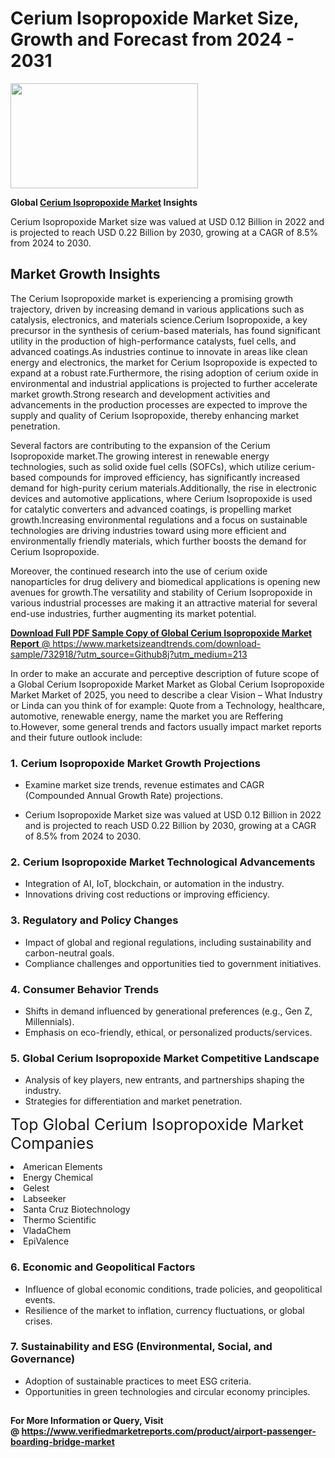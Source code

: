 <H1>Cerium Isopropoxide Market Size, Growth and Forecast from 2024 - 2031</H1><img class="aligncenter size-medium wp-image-584254" src="https://thirdeyenews.in/wp-content/uploads/2024/09/Global-Market-Research-300x168.jpeg" alt="" width="300" height="168" /><p><strong>Global&nbsp;<a href="https://www.marketsizeandtrends.com/download-sample/732918/?utm_source=Github8j?utm_medium=213">Cerium Isopropoxide Market</a> Insights</strong></p><p>Cerium Isopropoxide Market size was valued at USD 0.12 Billion in 2022 and is projected to reach USD 0.22 Billion by 2030, growing at a CAGR of 8.5% from 2024 to 2030.</p><p><h2>Market Growth Insights</h2> The Cerium Isopropoxide market is experiencing a promising growth trajectory, driven by increasing demand in various applications such as catalysis, electronics, and materials science.Cerium Isopropoxide, a key precursor in the synthesis of cerium-based materials, has found significant utility in the production of high-performance catalysts, fuel cells, and advanced coatings.As industries continue to innovate in areas like clean energy and electronics, the market for Cerium Isopropoxide is expected to expand at a robust rate.Furthermore, the rising adoption of cerium oxide in environmental and industrial applications is projected to further accelerate market growth.Strong research and development activities and advancements in the production processes are expected to improve the supply and quality of Cerium Isopropoxide, thereby enhancing market penetration.<p><a href="download_sample_link"></a></p> <p>Several factors are contributing to the expansion of the Cerium Isopropoxide market.The growing interest in renewable energy technologies, such as solid oxide fuel cells (SOFCs), which utilize cerium-based compounds for improved efficiency, has significantly increased demand for high-purity cerium materials.Additionally, the rise in electronic devices and automotive applications, where Cerium Isopropoxide is used for catalytic converters and advanced coatings, is propelling market growth.Increasing environmental regulations and a focus on sustainable technologies are driving industries toward using more efficient and environmentally friendly materials, which further boosts the demand for Cerium Isopropoxide.</p> <p>Moreover, the continued research into the use of cerium oxide nanoparticles for drug delivery and biomedical applications is opening new avenues for growth.The versatility and stability of Cerium Isopropoxide in various industrial processes are making it an attractive material for several end-use industries, further augmenting its market potential.</p> <p><a href="get_more_link"></p><p><span class=""><strong>Download Full PDF Sample Copy of Global Cerium Isopropoxide Market Report</strong> @ <a href="https://www.marketsizeandtrends.com/download-sample/732918/?utm_source=Github8j?utm_medium=213" target="_blank">https://www.marketsizeandtrends.com/download-sample/732918/?utm_source=Github8j?utm_medium=213</a></span></p><p>In order to make an accurate and perceptive description of future scope of a Global&nbsp;Cerium Isopropoxide Market Market as Global&nbsp;Cerium Isopropoxide Market Market of 2025, you need to describe a clear Vision &ndash; What Industry or Linda can you think of for example: Quote from a Technology, healthcare, automotive, renewable energy, name the market you are Reffering to.However, some general trends and factors usually impact market reports and their future outlook include:</p><h3>1.&nbsp;<strong>Cerium Isopropoxide Market Growth Projections</strong></h3><ul><li>Examine market size trends, revenue estimates and CAGR (Compounded Annual Growth Rate) projections.</li><li><p>Cerium Isopropoxide Market size was valued at USD 0.12 Billion in 2022 and is projected to reach USD 0.22 Billion by 2030, growing at a CAGR of 8.5% from 2024 to 2030.</p></li></ul><h3>2.&nbsp;<strong>Cerium Isopropoxide Market Technological Advancements</strong></h3><ul><li>Integration of AI, IoT, blockchain, or automation in the industry.</li><li>Innovations driving cost reductions or improving efficiency.</li></ul><h3>3.&nbsp;<strong>Regulatory and Policy Changes</strong></h3><ul><li>Impact of global and regional regulations, including sustainability and carbon-neutral goals.</li><li>Compliance challenges and opportunities tied to government initiatives.</li></ul><h3>4.&nbsp;<strong>Consumer Behavior Trends</strong></h3><ul><li>Shifts in demand influenced by generational preferences (e.g., Gen Z, Millennials).</li><li>Emphasis on eco-friendly, ethical, or personalized products/services.</li></ul><h3>5.&nbsp;<strong>Global Cerium Isopropoxide Market Competitive Landscape</strong></h3><ul><li>Analysis of key players, new entrants, and partnerships shaping the industry.</li><li>Strategies for differentiation and market penetration.</li></ul><p data-pm-slice="1 1 []"><span style="color: inherit; font-family: inherit; font-size: 25px;">Top Global Cerium Isopropoxide Market Companies</span></p><div class="" data-test-id=""><p><li>American Elements</li><li> Energy Chemical</li><li> Gelest</li><li> Labseeker</li><li> Santa Cruz Biotechnology</li><li> Thermo Scientific</li><li> VladaChem</li><li> EpiValence</li></p></div><h3>6.&nbsp;<strong>Economic and Geopolitical Factors</strong></h3><ul><li>Influence of global economic conditions, trade policies, and geopolitical events.</li><li>Resilience of the market to inflation, currency fluctuations, or global crises.</li></ul><h3>7.&nbsp;<strong>Sustainability and ESG (Environmental, Social, and Governance)</strong></h3><ul><li>Adoption of sustainable practices to meet ESG criteria.</li><li>Opportunities in green technologies and circular economy principles.</li></ul><h2><strong style="font-size: 14px;">For More Information or Query, Visit @&nbsp;</strong><a style="background-color: #ffffff; font-size: 14px;" href="https://www.marketsizeandtrends.com/report/cerium-isopropoxide-market/" target="_blank">https://www.verifiedmarketreports.com/product/airport-passenger-boarding-bridge-market</a></h2>